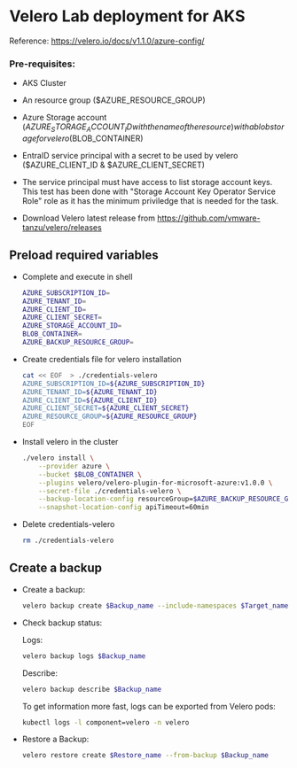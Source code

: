 # Velero Lab deployment for AKS

Reference: https://velero.io/docs/v1.1.0/azure-config/

### Pre-requisites:
- AKS Cluster
- An resource group ($AZURE_RESOURCE_GROUP)
- Azure Storage account ($AZURE_STORAGE_ACCOUNT_ID with the name of the resource) with a blob storage for velero ($BLOB_CONTAINER)
- EntraID service principal with a secret to be used by velero ($AZURE_CLIENT_ID  & $AZURE_CLIENT_SECRET)
- The service principal must have access to list storage account keys. This test has been done with "Storage Account Key Operator Service Role" role as it has the minimum priviledge that is needed for the task.

- Download Velero latest release from https://github.com/vmware-tanzu/velero/releases


## Preload required variables
- Complete and execute in shell
    ```bash
    AZURE_SUBSCRIPTION_ID=
    AZURE_TENANT_ID=
    AZURE_CLIENT_ID=
    AZURE_CLIENT_SECRET=
    AZURE_STORAGE_ACCOUNT_ID=
    BLOB_CONTAINER=
    AZURE_BACKUP_RESOURCE_GROUP=
    ```

- Create credentials file for velero installation

    ```bash
    cat << EOF  > ./credentials-velero
    AZURE_SUBSCRIPTION_ID=${AZURE_SUBSCRIPTION_ID}
    AZURE_TENANT_ID=${AZURE_TENANT_ID}
    AZURE_CLIENT_ID=${AZURE_CLIENT_ID}
    AZURE_CLIENT_SECRET=${AZURE_CLIENT_SECRET}
    AZURE_RESOURCE_GROUP=${AZURE_RESOURCE_GROUP}
    EOF
    ```


- Install velero in the cluster

    ```bash
    ./velero install \
        --provider azure \
        --bucket $BLOB_CONTAINER \
        --plugins velero/velero-plugin-for-microsoft-azure:v1.0.0 \
        --secret-file ./credentials-velero \
        --backup-location-config resourceGroup=$AZURE_BACKUP_RESOURCE_GROUP,storageAccount=$AZURE_STORAGE_ACCOUNT_ID \
        --snapshot-location-config apiTimeout=60min
    ```   

- Delete credentials-velero

    ```bash
    rm ./credentials-velero
    ```

## Create a backup

- Create a backup:
    ```bash
    velero backup create $Backup_name --include-namespaces $Target_namespace
    ```
- Check backup status:

    Logs:
    ```bash
    velero backup logs $Backup_name
    ```

    Describe:
    ```bash
    velero backup describe $Backup_name
    ```
    
    To get information more fast, logs can be exported from Velero pods:
    ```bash
    kubectl logs -l component=velero -n velero
    ```

- Restore a Backup:

    ```bash
    velero restore create $Restore_name --from-backup $Backup_name
    ```